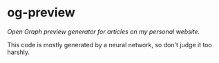 # og-preview

_Open Graph preview generator for articles on my personal website._

This code is mostly generated by a neural network, so don't judge it too harshly.